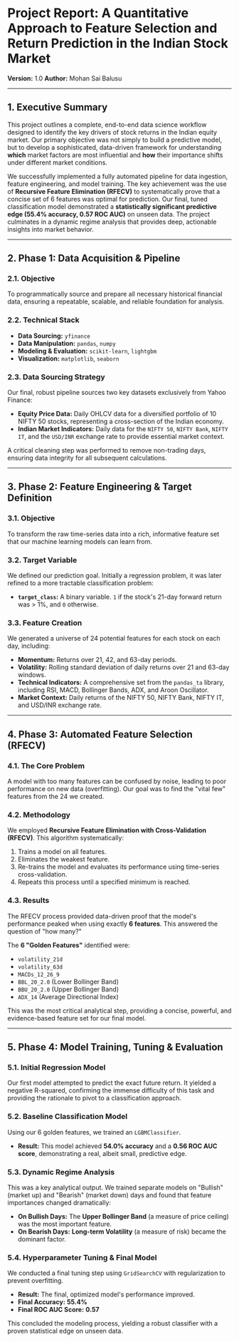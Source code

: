 # Project Report: A Quantitative Approach to Feature Selection and Return Prediction in the Indian Stock Market

**Version:** 1.0 
**Author:** Mohan Sai Balusu

---

## 1. Executive Summary

This project outlines a complete, end-to-end data science workflow designed to identify the key drivers of stock returns in the Indian equity market. Our primary objective was not simply to build a predictive model, but to develop a sophisticated, data-driven framework for understanding **which** market factors are most influential and **how** their importance shifts under different market conditions.

We successfully implemented a fully automated pipeline for data ingestion, feature engineering, and model training. The key achievement was the use of **Recursive Feature Elimination (RFECV)** to systematically prove that a concise set of 6 features was optimal for prediction. Our final, tuned classification model demonstrated a **statistically significant predictive edge (55.4% accuracy, 0.57 ROC AUC)** on unseen data. The project culminates in a dynamic regime analysis that provides deep, actionable insights into market behavior.

---

## 2. Phase 1: Data Acquisition & Pipeline

### 2.1. Objective
To programmatically source and prepare all necessary historical financial data, ensuring a repeatable, scalable, and reliable foundation for analysis.

### 2.2. Technical Stack
- **Data Sourcing:** `yfinance`
- **Data Manipulation:** `pandas`, `numpy`
- **Modeling & Evaluation:** `scikit-learn`, `lightgbm`
- **Visualization:** `matplotlib`, `seaborn`

### 2.3. Data Sourcing Strategy
Our final, robust pipeline sources two key datasets exclusively from Yahoo Finance:

* **Equity Price Data:** Daily OHLCV data for a diversified portfolio of 10 NIFTY 50 stocks, representing a cross-section of the Indian economy.
* **Indian Market Indicators:** Daily data for the `NIFTY 50`, `NIFTY Bank`, `NIFTY IT`, and the `USD/INR` exchange rate to provide essential market context.

A critical cleaning step was performed to remove non-trading days, ensuring data integrity for all subsequent calculations.

---

## 3. Phase 2: Feature Engineering & Target Definition

### 3.1. Objective
To transform the raw time-series data into a rich, informative feature set that our machine learning models can learn from.

### 3.2. Target Variable
We defined our prediction goal. Initially a regression problem, it was later refined to a more tractable classification problem:
* **`target_class`:** A binary variable. `1` if the stock's 21-day forward return was > 1%, and `0` otherwise.

### 3.3. Feature Creation
We generated a universe of 24 potential features for each stock on each day, including:
* **Momentum:** Returns over 21, 42, and 63-day periods.
* **Volatility:** Rolling standard deviation of daily returns over 21 and 63-day windows.
* **Technical Indicators:** A comprehensive set from the `pandas_ta` library, including RSI, MACD, Bollinger Bands, ADX, and Aroon Oscillator.
* **Market Context:** Daily returns of the NIFTY 50, NIFTY Bank, NIFTY IT, and USD/INR exchange rate.

---

## 4. Phase 3: Automated Feature Selection (RFECV)

### 4.1. The Core Problem
A model with too many features can be confused by noise, leading to poor performance on new data (overfitting). Our goal was to find the "vital few" features from the 24 we created.

### 4.2. Methodology
We employed **Recursive Feature Elimination with Cross-Validation (RFECV)**. This algorithm systematically:
1.  Trains a model on all features.
2.  Eliminates the weakest feature.
3.  Re-trains the model and evaluates its performance using time-series cross-validation.
4.  Repeats this process until a specified minimum is reached.

### 4.3. Results
The RFECV process provided data-driven proof that the model's performance peaked when using exactly **6 features**. This answered the question of "how many?"

The **6 "Golden Features"** identified were:
- `volatility_21d`
- `volatility_63d`
- `MACDs_12_26_9`
- `BBL_20_2.0` (Lower Bollinger Band)
- `BBU_20_2.0` (Upper Bollinger Band)
- `ADX_14` (Average Directional Index)

This was the most critical analytical step, providing a concise, powerful, and evidence-based feature set for our final model.

---

## 5. Phase 4: Model Training, Tuning & Evaluation

### 5.1. Initial Regression Model
Our first model attempted to predict the exact future return. It yielded a negative R-squared, confirming the immense difficulty of this task and providing the rationale to pivot to a classification approach.

### 5.2. Baseline Classification Model
Using our 6 golden features, we trained an `LGBMClassifier`.
* **Result:** This model achieved **54.0% accuracy** and a **0.56 ROC AUC score**, demonstrating a real, albeit small, predictive edge.

### 5.3. Dynamic Regime Analysis
This was a key analytical output. We trained separate models on "Bullish" (market up) and "Bearish" (market down) days and found that feature importances changed dramatically:
* **On Bullish Days:** The **Upper Bollinger Band** (a measure of price ceiling) was the most important feature.
* **On Bearish Days:** **Long-term Volatility** (a measure of risk) became the dominant factor.

### 5.4. Hyperparameter Tuning & Final Model
We conducted a final tuning step using `GridSearchCV` with regularization to prevent overfitting.
* **Result:** The final, optimized model's performance improved.
* **Final Accuracy:** **55.4%**
* **Final ROC AUC Score:** **0.57**

This concluded the modeling process, yielding a robust classifier with a proven statistical edge on unseen data.
